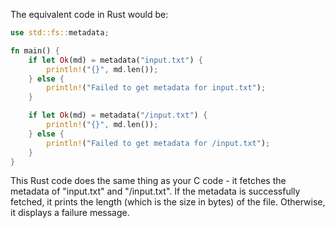 The equivalent code in Rust would be:

```rust
use std::fs::metadata;

fn main() {
    if let Ok(md) = metadata("input.txt") {
        println!("{}", md.len());
    } else {
        println!("Failed to get metadata for input.txt");
    }

    if let Ok(md) = metadata("/input.txt") {
        println!("{}", md.len());
    } else {
        println!("Failed to get metadata for /input.txt");
    }
}
```

This Rust code does the same thing as your C code - it fetches the metadata of "input.txt" and "/input.txt". If the metadata is successfully fetched, it prints the length (which is the size in bytes) of the file. Otherwise, it displays a failure message.
